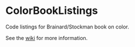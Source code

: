 ColorBookListings
=================

Code listings for Brainard/Stockman book on color.

See the [wiki](https://github.com/DavidBrainard/ColorBookListings/wiki) for more information.
